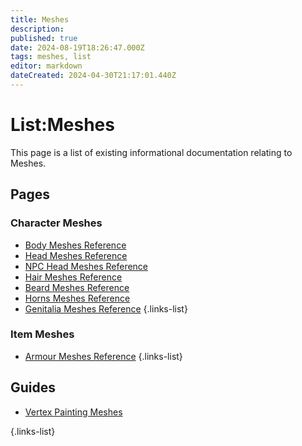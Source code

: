 ```yaml
---
title: Meshes
description: 
published: true
date: 2024-08-19T18:26:47.000Z
tags: meshes, list
editor: markdown
dateCreated: 2024-04-30T21:17:01.440Z
---
```


# List:Meshes
This page is a list of existing informational documentation relating to Meshes.

## Pages

### Character Meshes
- [Body Meshes Reference](Body-Meshes-Reference)
- [Head Meshes Reference](Head-Meshes-Reference)
- [NPC Head Meshes Reference](NPC-Head-Meshes-Reference)
- [Hair Meshes Reference](Hair-Meshes-Reference)
- [Beard Meshes Reference](Beard-Meshes-Reference)
- [Horns Meshes Reference](Horns-Meshes-Reference)
- [Genitalia Meshes Reference](Genitalia-Meshes-Reference)
{.links-list}

### Item Meshes
- [Armour Meshes Reference](Armour-Meshes)
{.links-list}

## Guides
- [Vertex Painting Meshes](Vertex-Painting-Meshes)

{.links-list}